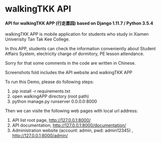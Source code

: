 # walkingTKK API

#### API for walkingTKK APP (行走嘉园) based on Django 1.11.7 /  Python 3.5.4

walkingTKK APP is mobile application for students who study in Xiamen Univerisity Tan Tak Kee College. 

In this APP, students can check the information conveniently about Student Affairs System, electricity charge of dormitory, PE lesson attendance. 



Sorry for that some comments in the code are written in Chinese.



Screenshots fold includes the API website and walkingTKK APP



To run this Demo, please do following steps:

1. pip install -r requirements.txt
2. open walkingAPP directory (root path)
3. python manage.py runserver 0.0.0.0:8000



Then we can visite the following web pages with local url address:

1. API list root page, http://127.0.0.1:8000/
2. API documentation, http://127.0.0.1:8000/documentation/
3. Administration website (account: admin, pwd: admin12345) , http://127.0.0.1:8000/admin/ 



